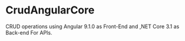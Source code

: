 # CrudAngularCore
CRUD operations using Angular 9.1.0 as Front-End and ,NET Core 3.1 as Back-end For APIs.
